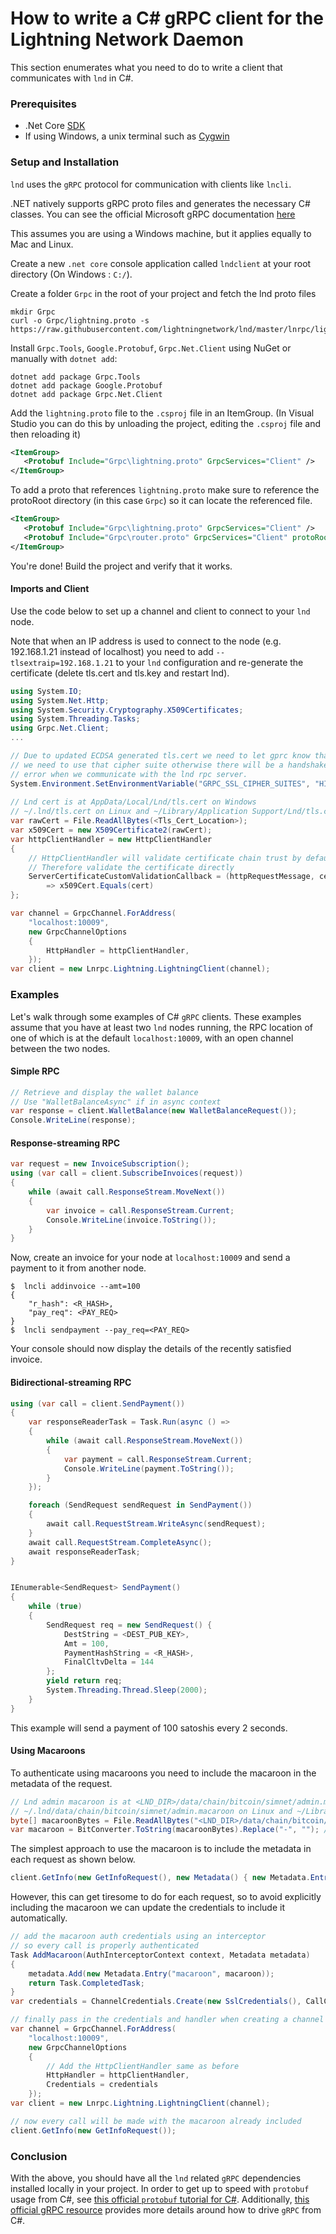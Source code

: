 # How to write a C# gRPC client for the Lightning Network Daemon

This section enumerates what you need to do to write a client that communicates with `lnd` in C#.


### Prerequisites

* .Net Core [SDK](https://dotnet.microsoft.com/download)
* If using Windows, a unix terminal such as [Cygwin](https://www.cygwin.com/)


### Setup and Installation

`lnd` uses the `gRPC` protocol for communication with clients like `lncli`.

.NET natively supports gRPC proto files and generates the necessary C# classes. You can see the official Microsoft gRPC documentation [here](https://docs.microsoft.com/en-gb/aspnet/core/grpc/?view=aspnetcore-5.0)

This assumes you are using a Windows machine, but it applies equally to Mac and Linux.

Create a new `.net core` console application called `lndclient` at your root directory (On Windows : `C:/`).

Create a folder `Grpc` in the root of your project and fetch the lnd proto files

```shell
mkdir Grpc
curl -o Grpc/lightning.proto -s https://raw.githubusercontent.com/lightningnetwork/lnd/master/lnrpc/lightning.proto
```

Install `Grpc.Tools`, `Google.Protobuf`, `Grpc.Net.Client` using NuGet or manually with `dotnet add`:

```shell
dotnet add package Grpc.Tools
dotnet add package Google.Protobuf
dotnet add package Grpc.Net.Client
```

Add the `lightning.proto` file to the `.csproj` file in an ItemGroup. (In Visual Studio you can do this by unloading the project, editing the `.csproj` file and then reloading it)

```xml
<ItemGroup>
   <Protobuf Include="Grpc\lightning.proto" GrpcServices="Client" />
</ItemGroup>
```

To add a proto that references `lightning.proto` make sure to reference the protoRoot directory (in this case `Grpc`) so it can locate the referenced file.

```xml
<ItemGroup>
   <Protobuf Include="Grpc\lightning.proto" GrpcServices="Client" />
   <Protobuf Include="Grpc\router.proto" GrpcServices="Client" protoRoot="Grpc" />
</ItemGroup>
```

You're done! Build the project and verify that it works.

#### Imports and Client

Use the code below to set up a channel and client to connect to your `lnd` node.

Note that when an IP address is used to connect to the node (e.g. 192.168.1.21 instead of localhost) you need to add `--tlsextraip=192.168.1.21` to your `lnd` configuration and re-generate the certificate (delete tls.cert and tls.key and restart lnd).

```cs
using System.IO;
using System.Net.Http;
using System.Security.Cryptography.X509Certificates;
using System.Threading.Tasks;
using Grpc.Net.Client;
...

// Due to updated ECDSA generated tls.cert we need to let gprc know that
// we need to use that cipher suite otherwise there will be a handshake
// error when we communicate with the lnd rpc server.
System.Environment.SetEnvironmentVariable("GRPC_SSL_CIPHER_SUITES", "HIGH+ECDSA");
            
// Lnd cert is at AppData/Local/Lnd/tls.cert on Windows
// ~/.lnd/tls.cert on Linux and ~/Library/Application Support/Lnd/tls.cert on Mac
var rawCert = File.ReadAllBytes(<Tls_Cert_Location>);
var x509Cert = new X509Certificate2(rawCert);
var httpClientHandler = new HttpClientHandler
{
    // HttpClientHandler will validate certificate chain trust by default. This won't work for a self-signed cert.
    // Therefore validate the certificate directly
    ServerCertificateCustomValidationCallback = (httpRequestMessage, cert, cetChain, policyErrors) 
        => x509Cert.Equals(cert)
};

var channel = GrpcChannel.ForAddress(
    "localhost:10009",
    new GrpcChannelOptions
    {
        HttpHandler = httpClientHandler,
    });
var client = new Lnrpc.Lightning.LightningClient(channel);
```

### Examples

Let's walk through some examples of C# `gRPC` clients. These examples assume that you have at least two `lnd` nodes running, the RPC location of one of which is at the default `localhost:10009`, with an open channel between the two nodes.

#### Simple RPC

```cs
// Retrieve and display the wallet balance
// Use "WalletBalanceAsync" if in async context
var response = client.WalletBalance(new WalletBalanceRequest());
Console.WriteLine(response);
```

#### Response-streaming RPC

```cs
var request = new InvoiceSubscription();
using (var call = client.SubscribeInvoices(request))
{
    while (await call.ResponseStream.MoveNext())
    {
        var invoice = call.ResponseStream.Current;
        Console.WriteLine(invoice.ToString());
    }
}
```

Now, create an invoice for your node at `localhost:10009` and send a payment to it from another node.
```shell
$  lncli addinvoice --amt=100
{
    "r_hash": <R_HASH>,
    "pay_req": <PAY_REQ>
}
$  lncli sendpayment --pay_req=<PAY_REQ>
```

Your console should now display the details of the recently satisfied invoice.

#### Bidirectional-streaming RPC

```cs
using (var call = client.SendPayment())
{
    var responseReaderTask = Task.Run(async () =>
    {
        while (await call.ResponseStream.MoveNext())
        {
            var payment = call.ResponseStream.Current;
            Console.WriteLine(payment.ToString());
        }
    });

    foreach (SendRequest sendRequest in SendPayment())
    {
        await call.RequestStream.WriteAsync(sendRequest);
    }
    await call.RequestStream.CompleteAsync();
    await responseReaderTask;
}


IEnumerable<SendRequest> SendPayment()
{
    while (true)
    {
        SendRequest req = new SendRequest() {
            DestString = <DEST_PUB_KEY>,
            Amt = 100,
            PaymentHashString = <R_HASH>,
            FinalCltvDelta = 144
        };
        yield return req;
        System.Threading.Thread.Sleep(2000);
    }
}
```
This example will send a payment of 100 satoshis every 2 seconds.

#### Using Macaroons

To authenticate using macaroons you need to include the macaroon in the metadata of the request.

```cs
// Lnd admin macaroon is at <LND_DIR>/data/chain/bitcoin/simnet/admin.macaroon on Windows
// ~/.lnd/data/chain/bitcoin/simnet/admin.macaroon on Linux and ~/Library/Application Support/Lnd/data/chain/bitcoin/simnet/admin.macaroon on Mac
byte[] macaroonBytes = File.ReadAllBytes("<LND_DIR>/data/chain/bitcoin/simnet/admin.macaroon");
var macaroon = BitConverter.ToString(macaroonBytes).Replace("-", ""); // hex format stripped of "-" chars
```

The simplest approach to use the macaroon is to include the metadata in each request as shown below.

```cs
client.GetInfo(new GetInfoRequest(), new Metadata() { new Metadata.Entry("macaroon", macaroon) });
```

However, this can get tiresome to do for each request, so to avoid explicitly including the macaroon we can update the credentials to include it automatically.

```cs
// add the macaroon auth credentials using an interceptor
// so every call is properly authenticated
Task AddMacaroon(AuthInterceptorContext context, Metadata metadata)
{
    metadata.Add(new Metadata.Entry("macaroon", macaroon));
    return Task.CompletedTask;
}
var credentials = ChannelCredentials.Create(new SslCredentials(), CallCredentials.FromInterceptor(AddMacaroon));

// finally pass in the credentials and handler when creating a channel
var channel = GrpcChannel.ForAddress(
    "localhost:10009",
    new GrpcChannelOptions
    {
        // Add the HttpClientHandler same as before
        HttpHandler = httpClientHandler,
        Credentials = credentials
    });
var client = new Lnrpc.Lightning.LightningClient(channel);

// now every call will be made with the macaroon already included
client.GetInfo(new GetInfoRequest());
```


### Conclusion

With the above, you should have all the `lnd` related `gRPC` dependencies installed locally in your project. In order to get up to speed with `protobuf` usage from C#, see [this official `protobuf` tutorial for C#](https://developers.google.com/protocol-buffers/docs/csharptutorial). Additionally, [this official gRPC resource](https://grpc.io/docs/languages/csharp/) provides more details around how to drive `gRPC` from C#.
